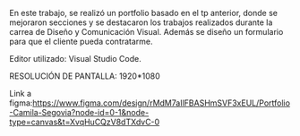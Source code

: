 En este trabajo, se realizó un portfolio basado en el tp anterior, donde se mejoraron secciones y se destacaron los trabajos realizados durante la carrea de Diseño y Comunicación Visual. Además se diseño un formulario para que el cliente pueda contratarme.

Editor utilizado: Visual Studio Code.

RESOLUCIÓN DE PANTALLA: 1920*1080

Link a figma:https://www.figma.com/design/rMdM7aIlFBASHmSVF3xEUL/Portfolio-Camila-Segovia?node-id=0-1&node-type=canvas&t=XvqHuCQzV8dTXdvC-0
